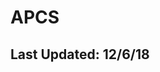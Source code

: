 # APCS

Last Updated: 12/6/18
------------------------------------------------------------------------------------------------------------------------------------------

